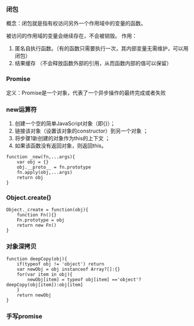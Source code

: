 
### 闭包
概念：闭包就是指有权访问另外一个作用域中的变量的函数。

被访问的作用域的变量会继续存在，不会被销毁。
作用：
1. 匿名自执行函数。（有的函数只需要执行一次，其内部变量无需维护，可以用闭包）
2. 结果缓存 （不会释放函数外部的引用，从而函数内部的值可以保留）

### Promise
定义：Promise是一个对象，代表了一个异步操作的最终完成或者失败

### new运算符
1. 创建一个空的简单JavaScript对象（即{}）；
2. 链接该对象（设置该对象的constructor）到另一个对象 ；
3. 将步骤1新创建的对象作为this的上下文 ；
4. 如果该函数没有返回对象，则返回this。
```
function _new(fn,...args){
    var obj = {}
    obj.__proto__ = fn.prototype
    fn.apply(obj,...args)
    return obj
}
```
### Object.create()
```
Object._create = function(obj){
    function Fn(){}
    Fn.prototype = obj
    return new Fn()
}
```
### 对象深拷贝
```
function deepCopy(obj){
    if(typeof obj != 'object') return
    var newObj = obj instanceof Array?[]:{}
    for(var item in obj){
        newObj[item] = typeof obj[item] =='object'?deepCopy(obj[item]):obj[item]
    }
    return newObj
}
```

### 手写promise 
